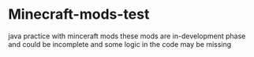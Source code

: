 # Minecraft-mods-test
java practice with minceraft mods
these mods are in-development phase and could be incomplete and some logic in the code may be missing
